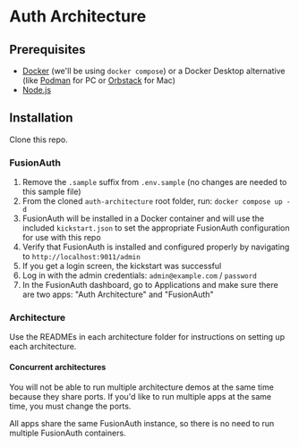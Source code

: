 # Auth Architecture

## Prerequisites

- [Docker](https://docker.com) (we'll be using `docker compose`) or a Docker Desktop alternative (like [Podman](https://podman.io/) for PC or [Orbstack](https://orbstack.dev/) for Mac)
- [Node.js](https://nodejs.org) 

## Installation

Clone this repo.

### FusionAuth

1. Remove the `.sample` suffix from `.env.sample` (no changes are needed to this sample file)
2. From the cloned `auth-architecture` root folder, run: `docker compose up -d`
3. FusionAuth will be installed in a Docker container and will use the included `kickstart.json` to set the appropriate FusionAuth configuration for use with this repo
4. Verify that FusionAuth is installed and configured properly by navigating to `http://localhost:9011/admin`
5. If you get a login screen, the kickstart was successful
6. Log in with the admin credentials: `admin@example.com` / `password`
7. In the FusionAuth dashboard, go to Applications and make sure there are two apps: "Auth Architecture" and "FusionAuth"

### Architecture

Use the READMEs in each architecture folder for instructions on setting up each architecture.

#### Concurrent architectures

You will not be able to run multiple architecture demos at the same time because they share ports. If you'd like to run multiple apps at the same time, you must change the ports.

All apps share the same FusionAuth instance, so there is no need to run multiple FusionAuth containers.